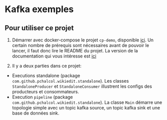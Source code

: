 # Kafka exemples

## Pour utiliser ce projet
1. Démarrer avec docker-compose le projet `cp-demo`, disponible [ici](https://github.com/confluentinc/cp-demo).
Un certain nombre de prérequis sont nécessaires avant de pouvoir le lancer, il faut donc lire le README du projet.
La version de la documentation qui vous intéresse est [ici](https://docs.confluent.io/5.1.1/tutorials/cp-demo/docs/index.html)

2. Il y a deux parties dans ce projet:
- Executions standalone (package `com.github.pchalcol.wikiedit.standalone`).
Les classes `StandaloneProducer` et `StandaloneConsumer` illustrent les configs des producteurs et consommateurs.
- Execution `pipeline` (package `com.github.pchalcol.wikiedit.standalone`).
La classe `Main` démarre une topologie simple avec un topic kafka source, un topic kafka sink et une base de données sink.
 
